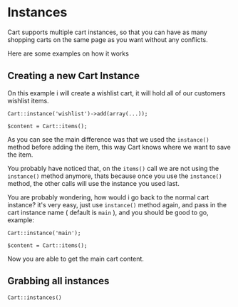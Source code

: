 # Instances

Cart supports multiple cart instances, so that you can have as many shopping carts on the same page as you want without any conflicts.

Here are some examples on how it works

## Creating a new Cart Instance

On this example i will create a wishlist cart, it will hold all of our customers wishlist items.

	Cart::instance('wishlist')->add(array(...));

	$content = Cart::items();

As you can see the main difference was that we used the `instance()` method before
adding the item, this way Cart knows where we want to save the item.

You probably have noticed that, on the `items()` call we are not using the `instance()` method anymore, thats because once you use the `instance()` method, the other calls will use the instance you used last.

You are probably wondering, how would i go back to the normal cart instance? it's very easy, just use `instance()` method again, and pass in the cart instance name ( default is `main` ), and you should be good to go, example:

	Cart::instance('main');

	$content = Cart::items();

Now you are able to get the main cart content.

## Grabbing all instances

	Cart::instances()
